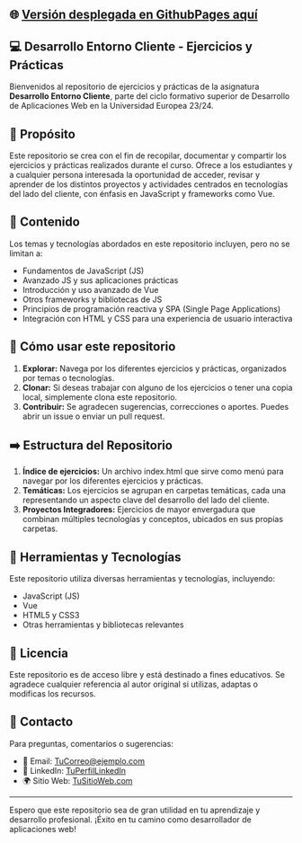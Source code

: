 ## 🌐 [Versión desplegada en GithubPages aquí](#) 

## 💻 Desarrollo Entorno Cliente - Ejercicios y Prácticas

Bienvenidos al repositorio de ejercicios y prácticas de la asignatura **Desarrollo Entorno Cliente**, parte del ciclo formativo superior de Desarrollo de Aplicaciones Web en la Universidad Europea 23/24.

## 📌 Propósito

Este repositorio se crea con el fin de recopilar, documentar y compartir los ejercicios y prácticas realizados durante el curso. Ofrece a los estudiantes y a cualquier persona interesada la oportunidad de acceder, revisar y aprender de los distintos proyectos y actividades centrados en tecnologías del lado del cliente, con énfasis en JavaScript y frameworks como Vue.

## 📘 Contenido

Los temas y tecnologías abordados en este repositorio incluyen, pero no se limitan a:

- Fundamentos de JavaScript (JS)
- Avanzado JS y sus aplicaciones prácticas
- Introducción y uso avanzado de Vue
- Otros frameworks y bibliotecas de JS
- Principios de programación reactiva y SPA (Single Page Applications)
- Integración con HTML y CSS para una experiencia de usuario interactiva

## 🚀 Cómo usar este repositorio

1. **Explorar:** Navega por los diferentes ejercicios y prácticas, organizados por temas o tecnologías.
2. **Clonar:** Si deseas trabajar con alguno de los ejercicios o tener una copia local, simplemente clona este repositorio.
3. **Contribuir:** Se agradecen sugerencias, correcciones o aportes. Puedes abrir un issue o enviar un pull request.

## ➡️ Estructura del Repositorio

1. **Índice de ejercicios:** Un archivo index.html que sirve como menú para navegar por los diferentes ejercicios y prácticas.
2. **Temáticas:** Los ejercicios se agrupan en carpetas temáticas, cada una representando un aspecto clave del desarrollo del lado del cliente.
3. **Proyectos Integradores:** Ejercicios de mayor envergadura que combinan múltiples tecnologías y conceptos, ubicados en sus propias carpetas.

## 🤖 Herramientas y Tecnologías

Este repositorio utiliza diversas herramientas y tecnologías, incluyendo:

- JavaScript (JS)
- Vue
- HTML5 y CSS3
- Otras herramientas y bibliotecas relevantes

## 📄 Licencia

Este repositorio es de acceso libre y está destinado a fines educativos. Se agradece cualquier referencia al autor original si utilizas, adaptas o modificas los recursos.

## 🤝 Contacto

Para preguntas, comentarios o sugerencias:

- 📧 Email: [TuCorreo@ejemplo.com](#)
- 💼 LinkedIn: [TuPerfilLinkedIn](#)
- 🌍 Sitio Web: [TuSitioWeb.com](#)

---

Espero que este repositorio sea de gran utilidad en tu aprendizaje y desarrollo profesional. ¡Éxito en tu camino como desarrollador de aplicaciones web!
